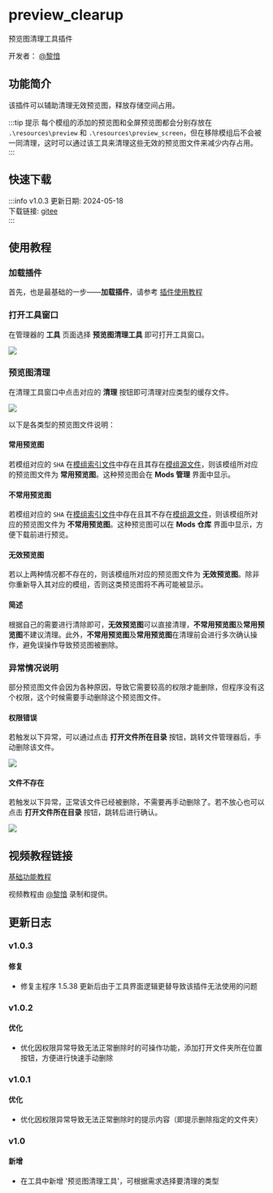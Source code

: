 # preview_clearup
预览图清理工具插件

开发者： [@黎愔](/contribution)

## 功能简介

该插件可以辅助清理无效预览图，释放存储空间占用。

:::tip 提示
每个模组的添加的预览图和全屏预览图都会分别存放在 `.\resources\preview` 和 `.\resources\preview_screen`，但在移除模组后不会被一同清理，这时可以通过该工具来清理这些无效的预览图文件来减少内存占用。
:::

## 快速下载
:::info v1.0.3
更新日期:  2024-05-18<br/>
下载链接: [gitee](https://gitee.com/ticca/d3dx-skin-manage/releases/download/plugins/preview_clearup_v1.0.3.zip) <br/>
:::

## 使用教程

### 加载插件
首先，也是最基础的一步——**加载插件**，请参考 [插件使用教程](/help/tutorial-plugins)

### 打开工具窗口
在管理器的 **工具** 页面选择 **预览图清理工具** 即可打开工具窗口。

![](/static/image/c3f6aafc.png)

### 预览图清理
在清理工具窗口中点击对应的 **清理** 按钮即可清理对应类型的缓存文件。

![](/static/image/fc3e5d9c.png)

以下是各类型的预览图文件说明：
#### 常用预览图
若模组对应的 `SHA` 在[模组索引文件](/docs/mods-index.html#模组索引文件)中存在且其存在[模组源文件](/help/tutorial-lexical-analysis.html#模组源文件)，则该模组所对应的预览图文件为 **常用预览图**。这种预览图会在 **Mods 管理** 界面中显示。

#### 不常用预览图
若模组对应的 `SHA` 在[模组索引文件](/docs/mods-index.html#模组索引文件)中存在且其不存在[模组源文件](/help/tutorial-lexical-analysis.html#模组源文件)，则该模组所对应的预览图文件为 **不常用预览图**。这种预览图可以在 **Mods 仓库** 界面中显示，方便下载前进行预览。

#### 无效预览图
若以上两种情况都不存在的，则该模组所对应的预览图文件为 **无效预览图**。除非你重新导入其对应的模组，否则这类预览图将不再可能被显示。

#### 简述
根据自己的需要进行清除即可，**无效预览图**可以直接清理，**不常用预览图**及**常用预览图**不建议清理。此外，**不常用预览图**及**常用预览图**在清理前会进行多次确认操作，避免误操作导致预览图被删除。

### 异常情况说明
部分预览图文件会因为各种原因，导致它需要较高的权限才能删除，但程序没有这个权限，这个时候需要手动删除这个预览图文件。

#### 权限错误
若触发以下异常，可以通过点击 **打开文件所在目录** 按钮，跳转文件管理器后，手动删除该文件。

![](/static/image/9f80b55e.png)

#### 文件不存在
若触发以下异常，正常该文件已经被删除，不需要再手动删除了。若不放心也可以点击 **打开文件所在目录** 按钮，跳转后进行确认。

![](/static/image/09fc6572.png)

## 视频教程链接

[基础功能教程](https://www.bilibili.com/video/BV1vM411d7M6/)

视频教程由 [@黎愔](/contribution) 录制和提供。

## 更新日志

### v1.0.3
#### 修复
- 修复主程序 1.5.38 更新后由于工具界面逻辑更替导致该插件无法使用的问题

### v1.0.2
#### 优化
- 优化因权限异常导致无法正常删除时的可操作功能，添加打开文件夹所在位置按钮，方便进行快速手动删除

### v1.0.1
#### 优化
- 优化因权限异常导致无法正常删除时的提示内容（即提示删除指定的文件夹）

### v1.0
#### 新增
- 在工具中新增 '预览图清理工具'，可根据需求选择要清理的类型